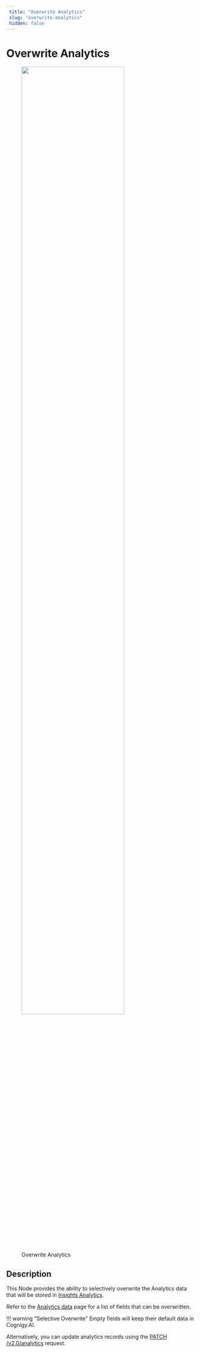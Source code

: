 ```yaml
---
 title: "Overwrite Analytics" 
 slug: "overwrite-analytics" 
 hidden: false 
---
```

# Overwrite Analytics

<figure>
  <img class="image-center" src="{{config.site_url}}ai/nodes/images/other/overwrite-analytics.png" width="80%" />
  <figcaption>Overwrite Analytics</figcaption>
</figure>

## Description
<div class="divider"></div>

This Node provides the ability to selectively overwrite the Analytics data that will be stored in [Insights Analytics](../../../insights/cognigy-insights.md).

Refer to the [Analytics data](../basic/code/analytics-data.md#analytics-fields) page for a list of fields that can be overwritten.

!!! warning "Selective Overwrite"
    Empty fields will keep their default data in Cognigy.AI.

Alternatively, you can update analytics records using the [PATCH /v2.0/analytics](https://api-trial.cognigy.ai/openapi#patch-/v2.0/analytics) request.